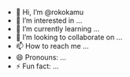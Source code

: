 - 👋 Hi, I’m @rokokamu
- 👀 I’m interested in ...
- 🌱 I’m currently learning ...
- 💞️ I’m looking to collaborate on ...
- 📫 How to reach me ...
- 😄 Pronouns: ...
- ⚡ Fun fact: ...

<!---
rokokamu/rokokamu is a ✨ special ✨ repository because its `README.md` (this file) appears on your GitHub profile.
You can click the Preview link to take a look at your changes.
--->
